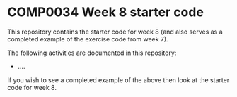 # COMP0034 Week 8 starter code
This repository contains the starter code for week 8 (and also serves as a completed example of the exercise code from week 7).

The following activities are documented in this repository:

- ....

If you wish to see a completed example of the above then look at the starter code for week 8.

